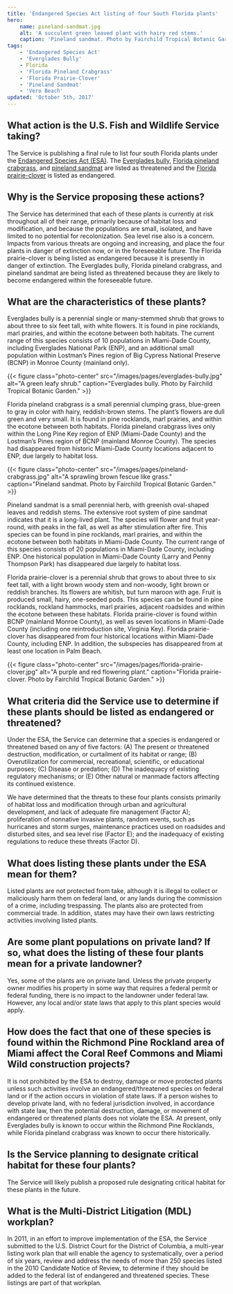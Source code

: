 ```yaml
---
title: 'Endangered Species Act listing of four South Florida plants'
hero:
    name: pineland-sandmat.jpg
    alt: 'A succulent green leaved plant with hairy red stems.'
    caption: 'Pineland sandmat. Photo by Fairchild Tropical Botanic Garden.'
tags:
    - 'Endangered Species Act'
    - 'Everglades Bully'
    - Florida
    - 'Florida Pineland Crabgrass'
    - 'Florida Prairie-Clover'
    - 'Pineland Sandmat'
    - 'Vero Beach'
updated: 'October 5th, 2017'
---
```


## What action is the U.S. Fish and Wildlife Service taking?

The Service is publishing a final rule to list four south Florida plants under the [Endangered Species Act (ESA)](/endangered-species-act).  The [Everglades bully](https://ecos.fws.gov/ecp0/profile/speciesProfile?spcode=Q3IM), [Florida pineland crabgrass](https://ecos.fws.gov/ecp0/profile/speciesProfile?spcode=Q1VG), and [pineland sandmat](https://ecos.fws.gov/ecp0/profile/speciesProfile?sId=1914) are listed as threatened and the [Florida prairie-clover](https://ecos.fws.gov/ecp0/profile/speciesProfile?spcode=Q3HL) is listed as endangered.

## Why is the Service proposing these actions?

The Service has determined that each of these plants is currently at risk throughout all of their range, primarily because of habitat loss and modification, and because the populations are small, isolated, and have limited to no potential for recolonization.  Sea level rise also is a concern. Impacts from various threats are ongoing and increasing, and place the four plants in danger of extinction now, or in the foreseeable future. The Florida prairie-clover is being listed as endangered because it is presently in danger of extinction.  The Everglades bully, Florida pineland crabgrass, and pineland sandmat are being listed as threatened because they are likely to become endangered within the foreseeable future.

## What are the characteristics of these plants?

Everglades bully is a perennial single or many-stemmed shrub that grows to about three to six feet tall, with white flowers.  It is found in pine rocklands, marl prairies, and within the ecotone between both habitats.  The current range of this species consists of 10 populations in Miami-Dade County, including Everglades National Park (ENP), and an additional small population within Lostman’s Pines region of Big Cypress National Preserve (BCNP) in Monroe County (mainland only).

{{< figure class="photo-center" src="/images/pages/everglades-bully.jpg" alt="A green leafy shrub." caption="Everglades bully. Photo by Fairchild Tropical Botanic Garden." >}}

Florida pineland crabgrass is a small perennial clumping grass, blue-green to gray in color with hairy, reddish-brown stems. The plant’s flowers are dull green and very small.  It is found in pine rocklands, marl prairies, and within the ecotone between both habitats.  Florida pineland crabgrass lives only within the Long Pine Key region of ENP (Miami-Dade County) and the Lostman’s Pines region of BCNP (mainland Monroe County).  The species had disappeared  from historic Miami-Dade County locations adjacent to ENP, due largely to habitat loss.

{{< figure class="photo-center" src="/images/pages/pineland-crabgrass.jpg" alt="A sprawling brown fescue like grass." caption="Pineland sandmat. Photo by Fairchild Tropical Botanic Garden." >}}

Pineland sandmat is a small perennial herb, with greenish oval-shaped leaves and reddish stems. The extensive root system of pine sandmat indicates that it is a long-lived plant.  The species will flower and fruit year-round, with peaks in the fall, as well as after stimulation after fire.  This species can be found in pine rocklands, marl prairies, and within the ecotone between both habitats in Miami-Dade County.  The current range of this species consists of 20 populations in Miami-Dade County, including ENP.  One historical population in Miami-Dade County (Larry and Penny Thompson Park) has disappeared due largely to habitat loss.

Florida prairie-clover is a perennial shrub that grows to about three to six feet tall, with a light brown woody stem and non-woody, light brown or reddish branches.  Its flowers are whitish, but turn maroon with age.  Fruit is produced small, hairy, one-seeded pods.  This species can be found in pine rocklands, rockland hammocks, marl prairies, adjacent roadsides and within the ecotone between these habitats.  Florida prairie-clover is found within BCNP (mainland Monroe County), as well as seven locations in Miami-Dade County (including one reintroduction site, Virginia Key).  Florida prairie-clover has disappeared from four historical locations within Miami-Dade County, including ENP.  In addition, the subspecies has disappeared from at least one location in Palm Beach. 

{{< figure class="photo-center" src="/images/pages/florida-prairie-clover.jpg" alt="A purple and red flowering plant." caption="Florida prairie-clover. Photo by Fairchild Tropical Botanic Garden." >}}

## What criteria did the Service use to determine if these plants should be listed as endangered or threatened?

Under the ESA, the Service can determine that a species is endangered or threatened based on any of five factors:  (A) The present or threatened destruction, modification, or curtailment of its habitat or range; (B) Overutilization for commercial, recreational, scientific, or educational purposes; (C) Disease or predation; (D) The inadequacy of existing regulatory mechanisms; or (E) Other natural or manmade factors affecting its continued existence.

We have determined that the threats to these four plants consists primarily of habitat loss and modification through urban and agricultural development, and lack of adequate fire management (Factor A); proliferation of nonnative invasive plants, random events, such as hurricanes and storm surges, maintenance practices used on roadsides and disturbed sites, and sea level rise (Factor E); and the inadequacy of existing regulations to reduce these threats (Factor D).  

## What does listing these plants under the ESA mean for them?
 
Listed plants are not protected from take, although it is illegal to collect or maliciously harm them on federal land, or any lands during the commission of a crime, including trespassing.  The plants also are protected from commercial trade.  In addition, states may have their own laws restricting activities involving listed plants.  

## Are some plant populations on private land?   If so, what does the listing of these four plants mean for a private landowner?

Yes, some of the plants are on private land.  Unless the private property owner modifies his property in some way that requires a federal permit or federal funding, there is no impact to the landowner under federal law.  However, any local and/or state laws that apply to this plant species would apply.

## How does the fact that one of these species is found within the Richmond Pine Rockland area of Miami affect the Coral Reef Commons and Miami Wild construction projects?

It is not prohibited by the ESA to destroy, damage or move protected plants unless such activities involve an endangered/threatened species on federal land or if the action occurs in violation of state laws.  If a person wishes to develop private land, with no federal jurisdiction involved, in accordance with state law, then the potential destruction, damage, or movement of endangered or threatened plants does not violate the ESA.  At present, only Everglades bully is known to occur within the Richmond Pine Rocklands, while Florida pineland crabgrass was known to occur there historically. 

## Is the Service planning to designate critical habitat for these four plants?

The Service will likely publish a proposed rule designating critical habitat for these plants in the future. 

## What is the Multi-District Litigation (MDL) workplan?

In 2011, in an effort to improve implementation of the ESA, the Service submitted to the U.S. District Court for the District of Columbia, a multi-year listing work plan that will enable the agency to systematically, over a period of six years, review and address the needs of more than 250 species listed in the 2010 Candidate Notice of Review, to determine if they should be added to the federal list of endangered and threatened species.  These listings are part of that workplan.
